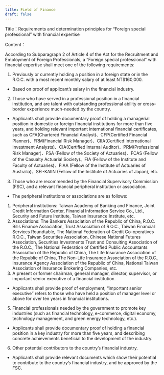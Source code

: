 ```yaml
---
title: Field of Finance
draft: false
---
```

<!--StartFragment-->

Title：Requirements and determination principles for “Foreign special professional” with financial expertise

Content：

According to Subparagraph 2 of Article 4 of the Act for the Recruitment and Employment of Foreign Professionals, a “Foreign special professional” with financial expertise shall meet one of the following requirements:



1. Previously or currently holding a position in a foreign state or in the R.O.C. with a most recent monthly salary of at least NT$160,000.

* Based on proof of applicant’s salary in the financial industry.

2. Those who have served in a professional position in a financial institution, and are talent with outstanding professional ability or cross-border experience much-needed by the country.

* Applicants shall provide documentary proof of holding a managerial position in domestic or foreign financial institutions for more than five years, and holding relevant important international financial certificates, such as CFA(Chartered Financial Analyst)、CFP(Certified Financial Planner)、FRM(Financial Risk Manager)、CIIA(Certified International Investment Analysts)、CIA(Certified Internal Auditor)、PRM(Professional Risk Manager)、FSA (Fellow of the Society of Actuaries)、FCAS (Fellow of the Casualty Actuarial Society)、FIA (Fellow of the Institute and Faculty of Actuaries)、FIAA (Fellow of the Institute of Actuaries of Australia)、SEI-KAIIN (Fellow of the Institute of Actuaries of Japan), etc.

3. Those who are recommended by the Financial Supervisory Commission (FSC), and a relevant financial peripheral institution or association.

* The peripheral institutions or associations are as follows:

1. Peripheral institutions: Taiwan Academy of Banking and Finance, Joint Credit Information Center, Financial Information Service Co., Ltd., Security and Future Institute, Taiwan Insurance Institute, etc.
2. Associations: The Bankers Association of the Republic of China, R.O.C. Bills Finance Association, Trust Association of R.O.C., Taiwan Financial Services Roundtable, The National Federation of Credit Co-operatives R.O.C., Taiwan Securities Association, Chinese National Futures Association, Securities Investments Trust and Consulting Association of the R.O.C., The National Federation of Certified Public Accountants Association of the Republic of China, The Life Insurance Association of the Republic of China, The Non-Life Insurance Association of the R.O.C., Insurance Agency Association of the Republic of China, National Taiwan Association of Insurance Brokering Companies, etc.
3. A present or former chairman, general manager, director, supervisor, or important senior executive of a financial institution.

* Applicants shall provide proof of employment; “important senior executive” refers to those who have held a position of manager level or above for over ten years in financial institutions.

5. Financial professionals needed by the government to promote key industries (such as financial technology, e-commerce, digital economy, technology management, and green energy technology, etc.).

* Applicants shall provide documentary proof of holding a financial position in a key industry for more than five years, and describing concrete achievements beneficial to the development of the industry.

6. Other potential contributors to the country’s financial industry.

* Applicants shall provide relevant documents which show their potential to contribute to the country’s financial industry, and be approved by the FSC.

<!--EndFragment-->